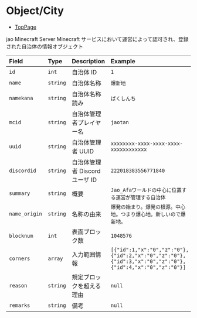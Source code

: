 # Object/City

- [TopPage](/api-docs/)

jao Minecraft Server Minecraft サービスにおいて運営によって認可され、登録された自治体の情報オブジェクト

| Field         | Type     | Description                    | Example                                                                                                 | Remarks  |
| :------------ | :------- | :----------------------------- | :------------------------------------------------------------------------------------------------------ | :------- |
| `id`          | `int`    | 自治体 ID                      | `1`                                                                                                     |          |
| `name`        | `string` | 自治体名称                     | `爆新地`                                                                                                |          |
| `namekana`    | `string` | 自治体名称読み                 | `ばくしんち`                                                                                            |          |
| `mcid`        | `string` | 自治体管理者プレイヤー名       | `jaotan`                                                                                                |          |
| `uuid`        | `string` | 自治体管理者 UUID              | `xxxxxxxx-xxxx-xxxx-xxxx-xxxxxxxxxxxx`                                                                  | nullable |
| `discordid`   | `string` | 自治体管理者 Discord ユーザ ID | `222018383556771840`                                                                                    |          |
| `summary`     | `string` | 概要                           | `Jao_Afaワールドの中心に位置する運営が管理する自治体`                                                   | nullable |
| `name_origin` | `string` | 名称の由来                     | `爆発の始まり。爆発の根源。中心地。つまり爆心地。新しいので爆新地。`                                    | nullable |
| `blocknum`    | `int`    | 表面ブロック数                 | `1048576`                                                                                               |          |
| `corners`     | `array`  | 入力範囲情報                   | `[{"id":1,"x":"0","z":"0"},{"id":2,"x":"0","z":"0"},{"id":3,"x":"0","z":"0"},{"id":4,"x":"0","z":"0"}]` |          |
| `reason`      | `string` | 規定ブロックを超える理由       | `null`                                                                                                  | nullable |
| `remarks`     | `string` | 備考                           | `null`                                                                                                  | nullable |
